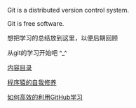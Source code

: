 Git is a distributed version control system.

Git is free software.

想把学习的总结放到这里，以便后期回顾

从git的学习开始吧 ^_^

[内容目录](https://github.com/damoncs/Damonzh/blob/master/catalog.md)

[程序猿的自我修养](https://leohxj.gitbooks.io/a-programmer-prepares/content/software/mac/dotfiles.html)

[如何高效的利用GitHub学习](http://www.yangzhiping.com/tech/github.html)
